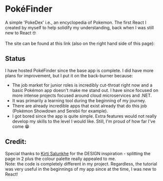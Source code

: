 # PokéFinder
A simple 'PokeDex' i.e., an encyclopedia of Pokemon. The first React I created by myself to help solidify my understanding, back when I was still new to React 🤓
<br>
<br>
The site can be found at this link (also on the right hand side of this page):
<br>


## Status
I have hosted PokéFinder since the base app is complete. I did have more plans for improvement, but I put it on the back-burner because:
- The job market for junior roles is incredibly cut-throat right now and a basic Pokémon app doesn't make me stand out. I have since focused on more intense projects focused around cloud microservices and .NET.
- It was primarily a learning tool during the beginning of my journey.
- There are already incredible apps that exist already that do this job (Pokémon Showdown and Serebii for example).
- I got bored since the app is quite simple. Extra features would not really develop my skills to the level I would like. Still, I'm proud of how far I've come 😁

## Credit:
Special thanks to <a href='https://github.com/Kirti-salunkhe'>Kirti Salunkhe</a> for the DESIGN inspiration - splitting the page in 2 plus the colour palette really appealed to me.
<br>
Note: the code is completely different in my project. Regardless, the tutorial was very useful in the beginnings of my app since at the time, I was new to React!

